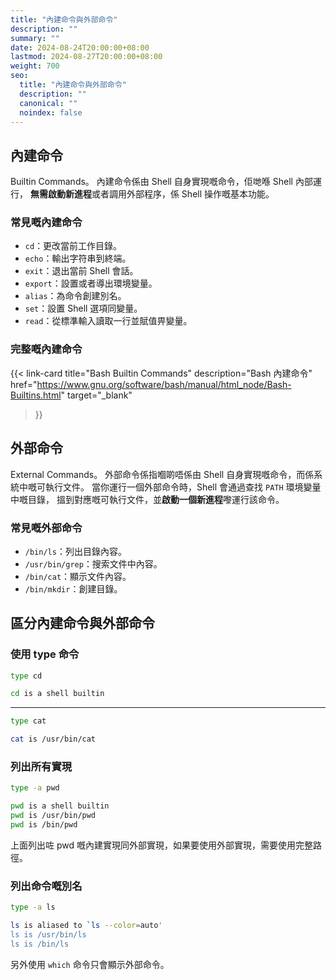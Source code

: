 ```yaml
---
title: "內建命令與外部命令"
description: ""
summary: ""
date: 2024-08-24T20:00:00+08:00
lastmod: 2024-08-27T20:00:00+08:00
weight: 700
seo:
  title: "內建命令與外部命令"
  description: ""
  canonical: ""
  noindex: false
---
```


## 內建命令

Builtin Commands。
內建命令係由 Shell 自身實現嘅命令，佢哋喺 Shell 內部運行，
**無需啟動新進程**或者調用外部程序，係 Shell 操作嘅基本功能。

### 常見嘅內建命令

* `cd`：更改當前工作目錄。
* `echo`：輸出字符串到終端。
* `exit`：退出當前 Shell 會話。
* `export`：設置或者導出環境變量。
* `alias`：為命令創建別名。
* `set`：設置 Shell 選項同變量。
* `read`：從標準輸入讀取一行並賦值畀變量。

### 完整嘅內建命令

{{< link-card
  title="Bash Builtin Commands"
  description="Bash 內建命令"
  href="https://www.gnu.org/software/bash/manual/html_node/Bash-Builtins.html"
  target="_blank"
>}}

## 外部命令

External Commands。
外部命令係指嗰啲唔係由 Shell 自身實現嘅命令，而係系統中嘅可執行文件。
當你運行一個外部命令時，Shell 會通過查找 `PATH` 環境變量中嘅目錄，
搵到對應嘅可執行文件，並**啟動一個新進程**嚟運行該命令。

### 常見嘅外部命令

* `/bin/ls`：列出目錄內容。
* `/usr/bin/grep`：搜索文件中內容。
* `/bin/cat`：顯示文件內容。
* `/bin/mkdir`：創建目錄。

## 區分內建命令與外部命令

### 使用 type 命令

```bash {frame="none"}
type cd
````

```bash {frame="none"}
cd is a shell builtin
````

***

```bash {frame="none"}
type cat
````

```bash {frame="none"}
cat is /usr/bin/cat
````

### 列出所有實現

```bash {frame="none"}
type -a pwd
````

```bash {frame="none"}
pwd is a shell builtin
pwd is /usr/bin/pwd
pwd is /bin/pwd
````

上面列出咗 pwd 嘅內建實現同外部實現，如果要使用外部實現，需要使用完整路徑。

### 列出命令嘅別名

```bash {frame="none"}
type -a ls
````

```bash {frame="none"}
ls is aliased to `ls --color=auto'
ls is /usr/bin/ls
ls is /bin/ls
````

另外使用 `which` 命令只會顯示外部命令。
